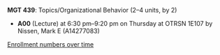 **MGT 439**: Topics/Organizational Behavior (2–4 units, by 2)

- **A00** (Lecture) at 6:30 pm–9:20 pm on Thursday at OTRSN 1E107 by Nissen, Mark E (A14277083)

[Enrollment numbers over time](./MGT439.tsv)
